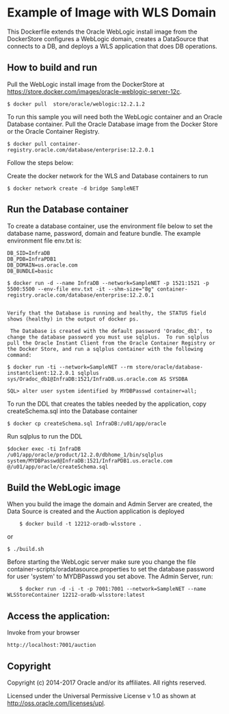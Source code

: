 Example of Image with WLS Domain
================================
This Dockerfile extends the Oracle WebLogic install image from the DockerStore configures a WebLogic domain, creates a DataSource that connects to a DB, and deploys a WLS application that does DB operations.

## How to build and run
Pull the WebLogic install image from the DockerStore at https://store.docker.com/images/oracle-weblogic-server-12c.

	$ docker pull  store/oracle/weblogic:12.2.1.2 

To run this sample you will need both the WebLogic container and an Oracle Database container. Pull the Oracle Database image from the Docker Store or the Oracle Container Registry.

	$ docker pull container-registry.oracle.com/database/enterprise:12.2.0.1

Follow the steps below:

Create the docker network for the WLS and Database containers to run

	$ docker network create -d bridge SampleNET
 
## Run the Database container 
To create a database container, use the environment file below to set the database name, password, domain and feature bundle.  The example environment file env.txt is:

	DB_SID=InfraDB
	DB_PDB=InfraPDB1
	DB_DOMAIN=us.oracle.com 
	DB_BUNDLE=basic

	$ docker run -d --name InfraDB --network=SampleNET -p 1521:1521 -p 5500:5500 --env-file env.txt -it --shm-size="8g" container-registry.oracle.com/database/enterprise:12.2.0.1


	Verify that the Database is running and healthy, the STATUS field shows (healthy) in the output of docker ps.

	 The Database is created with the default password 'Oradoc_db1', to change the database password you must use sqlplus.  To run sqlplus pull the Oracle Instant Client from the Oracle Container Registry or the Docker Store, and run a sqlplus container with the following command: 

	$ docker run -ti --network=SampleNET --rm store/oracle/database-instantclient:12.2.0.1 sqlplus sys/Oradoc_db1@InfraDB:1521/InfraDB.us.oracle.com AS SYSDBA 

	SQL> alter user system identified by MYDBPasswd container=all;

To run the DDL that creates the tables needed by the application, copy createSchema.sql into the Database container

	$ docker cp createSchema.sql InfraDB:/u01/app/oracle

Run sqlplus to run the DDL

	$docker exec -ti InfraDB /u01/app/oracle/product/12.2.0/dbhome_1/bin/sqlplus system/MYDBPasswd@InfraDB:1521/InfraPDB1.us.oracle.com @/u01/app/oracle/createSchema.sql 


## Build the WebLogic image

When you build the image the domain and Admin Server are created, the Data Source is created and the Auction application is deployed

        $ docker build -t 12212-oradb-wlsstore .

or

	$ ./build.sh

Before starting the WebLogic server make sure you change the file container-scripts/oradatasource.properties to set the database password for user 'system' to MYDBPasswd you set above. The Admin Server, run:

        $ docker run -d -i -t -p 7001:7001 --network=SampleNET --name WLSStoreContainer 12212-oradb-wlsstore:latest

## Access the application:

Invoke from your browser

	http://localhost:7001/auction

## Copyright
 Copyright (c) 2014-2017 Oracle and/or its affiliates. All rights reserved.


 Licensed under the Universal Permissive License v 1.0 as shown at http://oss.oracle.com/licenses/upl.

